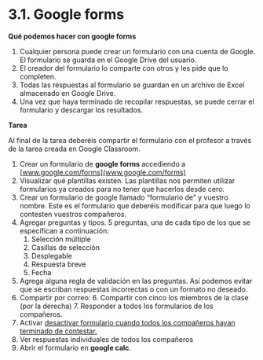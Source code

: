 # 3.1. Google forms

**Qué podemos hacer con google forms**



1. Cualquier persona puede crear un formulario con una cuenta de Google. El formulario se guarda en el Google Drive del usuario.
2. El creador del formulario lo comparte con otros y les pide que lo completen.
3. Todas las respuestas al formulario se guardan en un archivo de Excel almacenado en Google Drive.
4. Una vez que haya terminado de recopilar respuestas, se puede cerrar el formulario y descargar los resultados.

**Tarea**

Al final de la tarea deberéis compartir el formulario con el profesor a través de la tarea creada en Google Classroom.



1. Crear un formulario de **google forms** accediendo a [www.google.com/forms](www.google.com/forms)
2. Visualizar qué plantillas existen. Las plantillas nos permiten utilizar formularios ya creados para no tener que hacerlos desde cero.
3. Crear un formulario de google llamado “formulario de” y vuestro nombre. Este es el formulario que deberéis modificar para que luego lo contesten vuestros compañeros.
4. Agregar preguntas y tipos. 5 preguntas, una de cada tipo de los que se especifican a continuación:
    1. Selección múltiple
    2. Casillas de selección
    3. Desplegable
    4. Respuesta breve
    5. Fecha
5. Agrega alguna regla de validación en las preguntas. Así podemos evitar que se escriban respuestas incorrectas o con un formato no deseado.
6. Compartir por correo:
    6. Compartir con cinco los miembros de la clase (por la derecha)
    7. Responder a todos los formularios de los compañeros.
7. Activar <span style="text-decoration:underline;"><span style="text-decoration:underline;">desactivar formulario</span> cuando todos los compañeros hayan terminado de contestar.
8. Ver respuestas individuales de todos los compañeros
9. Abrir el formulario en **google calc**.
